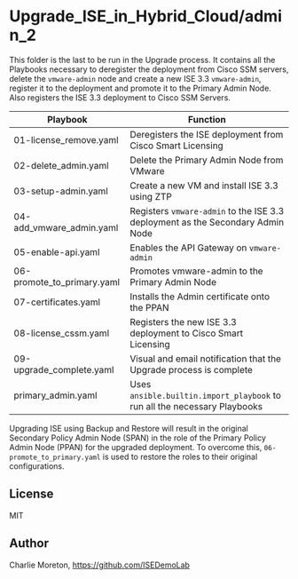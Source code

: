 # Upgrade_ISE_in_Hybrid_Cloud/admin_2

This folder is the last to be run in the Upgrade process.  It contains all the Playbooks necessary to deregister the deployment from Cisco SSM servers, delete the `vmware-admin` node and create a new ISE 3.3 `vmware-admin`, register it to the deployment and promote it to the Primary Admin Node.  Also registers the ISE 3.3 deployment to Cisco SSM Servers.

|Playbook|Function|
|---|---|
|01-license_remove.yaml|Deregisters the ISE deployment from Cisco Smart Licensing|
|02-delete_admin.yaml|Delete the Primary Admin Node from VMware|
|03-setup-admin.yaml|Create a new VM and install ISE 3.3 using ZTP|
|04-add_vmware_admin.yaml|Registers `vmware-admin`  to the ISE 3.3 deployment as the Secondary Admin Node|
|05-enable-api.yaml|Enables the API Gateway on `vmware-admin` |
|06-promote_to_primary.yaml|Promotes vmware-admin to the Primary Admin Node|
|07-certificates.yaml|Installs the Admin certificate onto the PPAN|
|08-license_cssm.yaml|Registers the new ISE 3.3 deployment to Cisco Smart Licensing|
|09-upgrade_complete.yaml|Visual and email notification that the Upgrade process is complete|
|primary_admin.yaml|Uses `ansible.builtin.import_playbook` to run all the necessary Playbooks|

Upgrading ISE using Backup and Restore will result in the original Secondary Policy Admin Node (SPAN) in the role of the Primary Policy Admin Node (PPAN) for the upgraded deployment.  To overcome this, `06-promote_to_primary.yaml` is used to restore the roles to their original configurations.

## License

MIT

## Author

Charlie Moreton, <https://github.com/ISEDemoLab>
